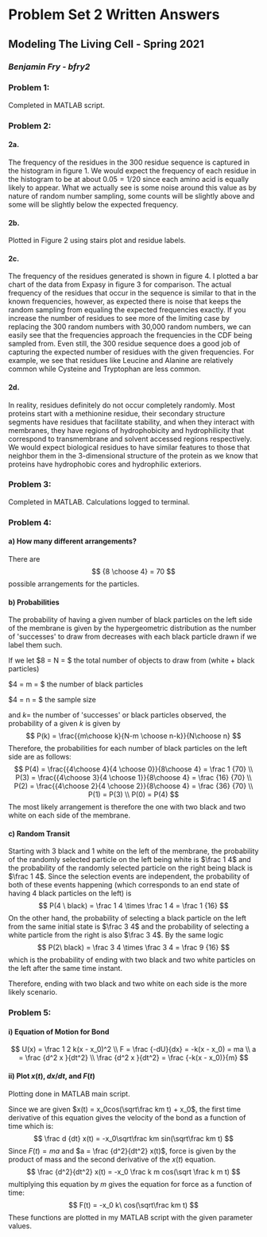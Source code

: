# Problem Set 2 Written Answers

## Modeling The Living Cell - Spring 2021

### *Benjamin Fry - bfry2*

 

### Problem 1:

Completed in MATLAB script.



### Problem 2:

#### 2a.

The frequency of the residues in the 300 residue sequence is captured in the histogram in figure 1. We would expect the frequency of each residue in the histogram to be at about $0.05 = 1/20$  since each amino acid is equally likely to appear. What we actually see is some noise around this value as by nature of random number sampling, some counts will be slightly above and some will be slightly below the expected frequency. 

#### 2b.

Plotted in Figure 2 using stairs plot and residue labels. 

#### 2c.

The frequency of the residues generated is shown in figure 4. I plotted a bar chart of the data from Expasy in figure 3 for comparison. The actual frequency of the residues that occur in the sequence is similar to that in the known frequencies, however, as expected there is noise that keeps the random sampling from equaling the expected frequencies exactly. If  you increase the number of residues to see more of the limiting case by replacing the 300 random numbers with 30,000 random numbers, we can easily see that the frequencies approach the frequencies in the CDF being sampled from. Even still, the 300 residue sequence does a good job of capturing the expected number of residues with the given frequencies. For example, we see that residues like Leucine and Alanine are relatively common while Cysteine and Tryptophan are less common. 

#### 2d.

In reality, residues definitely do not occur completely randomly. Most proteins start with a methionine residue, their secondary structure segments have residues that facilitate stability, and when they interact with membranes, they have regions of hydrophobicity and hydrophilicity that correspond to transmembrane and solvent accessed regions respectively. We would expect biological residues to have similar features to those that neighbor them in the 3-dimensional structure of the protein as we know that proteins have hydrophobic cores and hydrophilic exteriors. 

### Problem 3:

Completed in MATLAB. Calculations logged to terminal. 



### Problem 4:

#### a) How many different arrangements?

There are
$$
{8 \choose 4} = 70
$$
possible arrangements for the particles.



#### b) Probabilities

The probability of having a given number of black particles on the left side of the membrane is given by the hypergeometric distribution as the number of 'successes' to draw from decreases with each black particle drawn if we label them such.

If we let $8 = N = $ the total number of objects to draw from (white + black particles)

$4 = m = $ the number of black particles

$4 = n = $  the sample size

and $k =$ the number of 'successes' or black particles observed, the probability of a given $k$ is given by
$$
P(k) = \frac{{m\choose k}{N-m \choose n-k}}{N\choose n}
$$
Therefore, the probabilities for each number of black particles on the left side are as follows:
$$
P(4) = \frac{{4\choose 4}{4 \choose 0}}{8\choose 4} = \frac 1 {70} \\
P(3) = \frac{{4\choose 3}{4 \choose 1}}{8\choose 4} = \frac {16} {70} \\
P(2) = \frac{{4\choose 2}{4 \choose 2}}{8\choose 4} = \frac {36} {70} \\
P(1) = P(3) \\
P(0) = P(4)
$$
The most likely arrangement is therefore the one with two black and two white on each side of the membrane.



#### c) Random Transit

Starting with 3 black and 1 white on the left of the membrane, the probability of the randomly selected particle on the left being white is $\frac 1 4$ and the probability of the randomly selected particle on the right being black is $\frac 1 4$. Since the selection events are independent, the probability of both of these events happening (which corresponds to an end state of having 4 black particles on the left) is 
$$
P(4 \ black) = \frac 1 4 \times \frac 1 4 = \frac 1 {16}
$$
On the other hand, the probability of selecting a black particle on the left from the same initial state is $\frac 3 4$ and the probability of selecting a white particle from the right is also $\frac 3 4$. By the same logic
$$
P(2\ black) = \frac 3 4 \times \frac 3 4 = \frac 9 {16}
$$
which is the probability of ending with two black and two white particles on the left after the same time instant. 

Therefore, ending with two black and two white on each side is the more likely scenario.



### Problem 5:

#### i) Equation of Motion for Bond

$$
U(x) = \frac 1 2 k(x - x_0)^2 \\
F = \frac {-dU}{dx} = -k(x - x_0) = ma \\
a = \frac {d^2 x }{dt^2} \\
\frac {d^2 x }{dt^2} = \frac {-k(x - x_0)}{m}
$$

#### ii) Plot $x(t)$, $dx/dt$, and $F(t)$

Plotting done in MATLAB main script. 

Since we are given $x(t) = x_0cos(\sqrt\frac km t) + x_0$, the first time derivative of this equation gives the velocity of the bond as a function of time which is:
$$
\frac d {dt} x(t) = -x_0\sqrt\frac km sin(\sqrt\frac km t)
$$
Since $F(t) = ma$ and $a = \frac {d^2}{dt^2} x(t)$, force is given by the product of mass and the second derivative of the $x(t)$ equation.
$$
\frac {d^2}{dt^2} x(t) = -x_0 \frac k m cos(\sqrt \frac k m t)
$$
multiplying this equation by $m$ gives the equation for force as a function of time:
$$
F(t) = -x_0 k\ cos(\sqrt\frac km t)
$$
These functions are plotted in my MATLAB script with the given parameter values.

